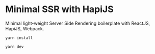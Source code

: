 # Minimal SSR with HapiJS

Minimal light-weight Server Side Rendering boilerplate with ReactJS, HapiJS, Webpack. 


```
yarn install

yarn dev

```
